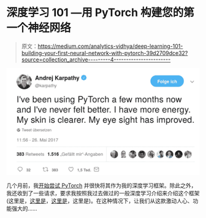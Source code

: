 # 深度学习 101 —用 PyTorch 构建您的第一个神经网络

> 原文：<https://medium.com/analytics-vidhya/deep-learning-101-building-your-first-neural-network-with-pytorch-39d2709dce32?source=collection_archive---------4----------------------->

![](img/597ce63cb2b94f939001e59345f3a154.png)

几个月前，我[开始尝试 PyTorch](https://www.datahubbs.com/reinforce-with-pytorch/) 并很快将其作为我的深度学习框架。除此之外，我还收到了一些请求，要求我按照我过去做过的一般深度学习介绍来介绍这个框架(这里是，[这里是](https://www.datahubbs.com/deep-learning-101-building-a-neural-network-from-the-ground-up/)，[这里是](https://www.datahubbs.com/deep-learning-101-first-neural-network-tensorflow/)，这里是)。在这种情况下，让我们从这款激动人心、功能强大的……